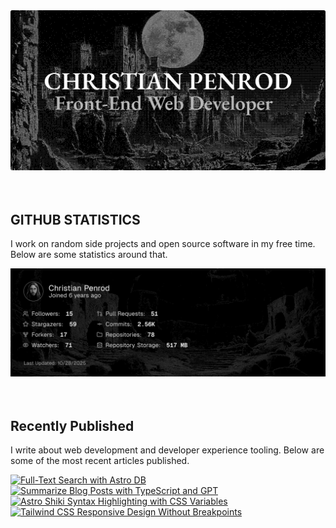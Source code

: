 
<picture>
  <source media="(prefers-color-scheme: dark)" srcset="assets/banner.dark.png?v=89a06beb-61f2-43ea-826b-4eec70d4d886" width="843px" />
  <source media="(prefers-color-scheme: light)" srcset="assets/banner.light.png?v=89a06beb-61f2-43ea-826b-4eec70d4d886" width="843px" />
  <img src="assets/banner.dark.png?v=89a06beb-61f2-43ea-826b-4eec70d4d886" alt="Banner" width="843px" />
</picture>
<br />
<br />
<br />
<h2>GITHUB STATISTICS</h2>
<p>I work on random side projects and open source software in my free time. Below are some statistics around that.</p>
<picture>
  <source media="(prefers-color-scheme: dark)" srcset="assets/statistics.dark.png?v=89a06beb-61f2-43ea-826b-4eec70d4d886" width="843px" />
  <source media="(prefers-color-scheme: light)" srcset="assets/statistics.light.png?v=89a06beb-61f2-43ea-826b-4eec70d4d886" width="843px" />
  <img src="assets/statistics.dark.png?v=89a06beb-61f2-43ea-826b-4eec70d4d886" alt="Github Statistics" width="843px" />
</picture>
<br />
<br />
<br />
<h2>Recently Published</h2>
<p>I write about web development and developer experience tooling. Below are some of the most recent articles published.</p>
<a href="https://christianpenrod.com/blog/full-text-search-with-astro-db"><img src="https://christianpenrod.com/blog/full-text-search-with-astro-db.png?v=89a06beb-61f2-43ea-826b-4eec70d4d886" alt="Full-Text Search with Astro DB" width="421px" /></a>
<a href="https://christianpenrod.com/blog/summarize-blog-posts-with-typescript-and-gpt"><img src="https://christianpenrod.com/blog/summarize-blog-posts-with-typescript-and-gpt.png?v=89a06beb-61f2-43ea-826b-4eec70d4d886" alt="Summarize Blog Posts with TypeScript and GPT" width="421px" /></a>
<a href="https://christianpenrod.com/blog/astro-shiki-syntax-highlighting-with-css-variables"><img src="https://christianpenrod.com/blog/astro-shiki-syntax-highlighting-with-css-variables.png?v=89a06beb-61f2-43ea-826b-4eec70d4d886" alt="Astro Shiki Syntax Highlighting with CSS Variables" width="421px" /></a>
<a href="https://christianpenrod.com/blog/tailwindcss-responsive-design-without-breakpoints"><img src="https://christianpenrod.com/blog/tailwindcss-responsive-design-without-breakpoints.png?v=89a06beb-61f2-43ea-826b-4eec70d4d886" alt="Tailwind CSS Responsive Design Without Breakpoints" width="421px" /></a>
